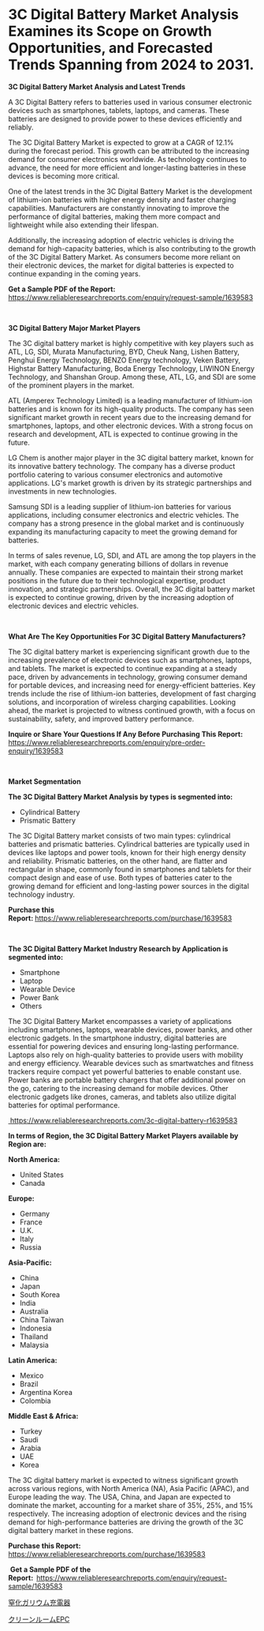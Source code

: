 <p><h1>3C Digital Battery Market Analysis Examines its Scope on Growth Opportunities, and Forecasted Trends Spanning from 2024 to 2031.</h1></p><p><strong>3C Digital Battery Market Analysis and Latest Trends</strong></p>
<p><p>A 3C Digital Battery refers to batteries used in various consumer electronic devices such as smartphones, tablets, laptops, and cameras. These batteries are designed to provide power to these devices efficiently and reliably.</p><p>The 3C Digital Battery Market is expected to grow at a CAGR of 12.1% during the forecast period. This growth can be attributed to the increasing demand for consumer electronics worldwide. As technology continues to advance, the need for more efficient and longer-lasting batteries in these devices is becoming more critical.</p><p>One of the latest trends in the 3C Digital Battery Market is the development of lithium-ion batteries with higher energy density and faster charging capabilities. Manufacturers are constantly innovating to improve the performance of digital batteries, making them more compact and lightweight while also extending their lifespan.</p><p>Additionally, the increasing adoption of electric vehicles is driving the demand for high-capacity batteries, which is also contributing to the growth of the 3C Digital Battery Market. As consumers become more reliant on their electronic devices, the market for digital batteries is expected to continue expanding in the coming years.</p></p>
<p><strong>Get a Sample PDF of the Report:&nbsp;</strong> <a href="https://www.reliableresearchreports.com/enquiry/request-sample/1639583">https://www.reliableresearchreports.com/enquiry/request-sample/1639583</a></p>
<p>&nbsp;</p>
<p><strong>3C Digital Battery Major Market Players</strong></p>
<p><p>The 3C digital battery market is highly competitive with key players such as ATL, LG, SDI, Murata Manufacturing, BYD, Cheuk Nang, Lishen Battery, Penghui Energy Technology, BENZO Energy technology, Veken Battery, Highstar Battery Manufacturing, Boda Energy Technology, LIWINON Energy Technology, and Shanshan Group. Among these, ATL, LG, and SDI are some of the prominent players in the market.</p><p>ATL (Amperex Technology Limited) is a leading manufacturer of lithium-ion batteries and is known for its high-quality products. The company has seen significant market growth in recent years due to the increasing demand for smartphones, laptops, and other electronic devices. With a strong focus on research and development, ATL is expected to continue growing in the future.</p><p>LG Chem is another major player in the 3C digital battery market, known for its innovative battery technology. The company has a diverse product portfolio catering to various consumer electronics and automotive applications. LG's market growth is driven by its strategic partnerships and investments in new technologies.</p><p>Samsung SDI is a leading supplier of lithium-ion batteries for various applications, including consumer electronics and electric vehicles. The company has a strong presence in the global market and is continuously expanding its manufacturing capacity to meet the growing demand for batteries.</p><p>In terms of sales revenue, LG, SDI, and ATL are among the top players in the market, with each company generating billions of dollars in revenue annually. These companies are expected to maintain their strong market positions in the future due to their technological expertise, product innovation, and strategic partnerships. Overall, the 3C digital battery market is expected to continue growing, driven by the increasing adoption of electronic devices and electric vehicles.</p></p>
<p>&nbsp;</p>
<p><strong>What Are The Key Opportunities For 3C Digital Battery Manufacturers?</strong></p>
<p><p>The 3C digital battery market is experiencing significant growth due to the increasing prevalence of electronic devices such as smartphones, laptops, and tablets. The market is expected to continue expanding at a steady pace, driven by advancements in technology, growing consumer demand for portable devices, and increasing need for energy-efficient batteries. Key trends include the rise of lithium-ion batteries, development of fast charging solutions, and incorporation of wireless charging capabilities. Looking ahead, the market is projected to witness continued growth, with a focus on sustainability, safety, and improved battery performance.</p></p>
<p><strong>Inquire or Share Your Questions If Any Before Purchasing This Report:</strong> <a href="https://www.reliableresearchreports.com/enquiry/pre-order-enquiry/1639583">https://www.reliableresearchreports.com/enquiry/pre-order-enquiry/1639583</a></p>
<p>&nbsp;</p>
<p><strong>Market Segmentation</strong></p>
<p><strong>The 3C Digital Battery Market Analysis by types is segmented into:</strong></p>
<p><ul><li>Cylindrical Battery</li><li>Prismatic Battery</li></ul></p>
<p><p>The 3C Digital Battery market consists of two main types: cylindrical batteries and prismatic batteries. Cylindrical batteries are typically used in devices like laptops and power tools, known for their high energy density and reliability. Prismatic batteries, on the other hand, are flatter and rectangular in shape, commonly found in smartphones and tablets for their compact design and ease of use. Both types of batteries cater to the growing demand for efficient and long-lasting power sources in the digital technology industry.</p></p>
<p><strong>Purchase this Report:&nbsp;</strong><a href="https://www.reliableresearchreports.com/purchase/1639583">https://www.reliableresearchreports.com/purchase/1639583</a></p>
<p>&nbsp;</p>
<p><strong>The 3C Digital Battery Market Industry Research by Application is segmented into:</strong></p>
<p><ul><li>Smartphone</li><li>Laptop</li><li>Wearable Device</li><li>Power Bank</li><li>Others</li></ul></p>
<p><p>The 3C Digital Battery Market encompasses a variety of applications including smartphones, laptops, wearable devices, power banks, and other electronic gadgets. In the smartphone industry, digital batteries are essential for powering devices and ensuring long-lasting performance. Laptops also rely on high-quality batteries to provide users with mobility and energy efficiency. Wearable devices such as smartwatches and fitness trackers require compact yet powerful batteries to enable constant use. Power banks are portable battery chargers that offer additional power on the go, catering to the increasing demand for mobile devices. Other electronic gadgets like drones, cameras, and tablets also utilize digital batteries for optimal performance.</p></p>
<p><a href="https://www.reliableresearchreports.com/3c-digital-battery-r1639583">&nbsp;https://www.reliableresearchreports.com/3c-digital-battery-r1639583</a></p>
<p><strong>In terms of Region, the 3C Digital Battery Market Players available by Region are:</strong></p>
<p>
    <p> <strong> North America: </strong>
        <ul>
            <li>United States</li>
            <li>Canada</li>
        </ul>
        </p> 
    <p> <strong> Europe: </strong>
        <ul>
            <li>Germany</li>
            <li>France</li>
            <li>U.K.</li>
            <li>Italy</li>
            <li>Russia</li>
        </ul>
        </p> 
    <p> <strong> Asia-Pacific: </strong>
        <ul>
            <li>China</li>
            <li>Japan</li>
            <li>South Korea</li>
            <li>India</li>
            <li>Australia</li>
            <li>China Taiwan</li>
            <li>Indonesia</li>
            <li>Thailand</li>
            <li>Malaysia</li>
        </ul>
        </p> 
    <p> <strong> Latin America: </strong>
        <ul>
            <li>Mexico</li>
            <li>Brazil</li>
            <li>Argentina Korea</li>
            <li>Colombia</li>
        </ul>
        </p> 
    <p> <strong> Middle East & Africa: </strong>
        <ul>
            <li>Turkey</li>
            <li>Saudi</li>
            <li>Arabia</li>
            <li>UAE</li>
            <li>Korea</li>
        </ul>
    </p>
    </p>
<p><p>The 3C digital battery market is expected to witness significant growth across various regions, with North America (NA), Asia Pacific (APAC), and Europe leading the way. The USA, China, and Japan are expected to dominate the market, accounting for a market share of 35%, 25%, and 15% respectively. The increasing adoption of electronic devices and the rising demand for high-performance batteries are driving the growth of the 3C digital battery market in these regions.</p></p>
<p><strong>Purchase this Report: </strong><a href="https://www.reliableresearchreports.com/purchase/1639583">https://www.reliableresearchreports.com/purchase/1639583</a></p>
<p>&nbsp;<strong>Get a Sample PDF of the Report:&nbsp;&nbsp;</strong><a href="https://www.reliableresearchreports.com/enquiry/request-sample/1639583">https://www.reliableresearchreports.com/enquiry/request-sample/1639583</a></p>
<p><strong></strong></p>
<p><p><a href="https://github.com/oqxogxyvqe90775/Market-Research-Report-List-2/blob/main/4001424149694.md">窒化ガリウム充電器</a></p><p><a href="https://medium.com/@estasprer20231/2024%E5%B9%B4%E3%81%8B%E3%82%892031%E5%B9%B4%E3%81%BE%E3%81%A7%E3%81%AE-%E3%81%AEcagr%E3%81%A7%E6%8B%A1%E5%A4%A7%E3%81%97%E3%81%A6%E3%81%84%E3%82%8B%E3%82%AF%E3%83%AA%E3%83%BC%E3%83%B3%E3%83%AB%E3%83%BC%E3%83%A0epc%E5%B8%82%E5%A0%B4%E3%81%AE%E8%A6%8F%E6%A8%A1%E3%81%AB%E9%96%A2%E3%81%99%E3%82%8B%E6%B4%9E%E5%AF%9F-5c77f2b15f99">クリーンルームEPC</a></p></p>